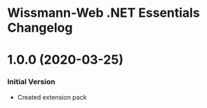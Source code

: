 # Wissmann-Web .NET Essentials Changelog

<a name="1.0.0"></a>

# 1.0.0 (2020-03-25)

### Initial Version

- Created extension pack
